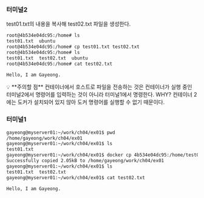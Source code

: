 ### 터미널2

test01.txt의 내용을 복사해 test02.txt 파일을 생성한다.

```bash
root@4b534e04dc95:/home# ls
test01.txt  ubuntu
root@4b534e04dc95:/home# cp test01.txt test02.txt
root@4b534e04dc95:/home# ls
test01.txt  test02.txt  ubuntu
root@4b534e04dc95:/home# cat test02.txt

Hello, I am Gayeong.
```

<aside>
💡 **주의할 점**
컨테이너에서 호스트로 파일을 전송하는 것은 컨테이너가 실행 중인 터미널2에서 명령어를 입력하는 것이 아니라 터미널1에서 명령한다.
WHY?
컨테이너 2에는 도커가 설치되어 있지 않아 도커 명령어를 실행할 수 없기 때문이다.

</aside>

### 터미널1

```bash
gayeong@myserver01:~/work/ch04/ex01$ pwd
/home/gayeong/work/ch04/ex01
gayeong@myserver01:~/work/ch04/ex01$ ls
test01.txt
gayeong@myserver01:~/work/ch04/ex01$ docker cp 4b534e04dc95:/home/test02.txt /home/gayeong/work/ch04/ex01
Successfully copied 2.05kB to /home/gayeong/work/ch04/ex01
gayeong@myserver01:~/work/ch04/ex01$ ls
test01.txt  test02.txt
gayeong@myserver01:~/work/ch04/ex01$ cat test02.txt

Hello, I am Gayeong.
```
